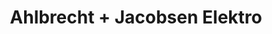 ---
title: "Ahlbrecht + Jacobsen Elektro"
url: /goettingen/ahlbrecht-jacobsen-elektro/
shop: Elektronik
---